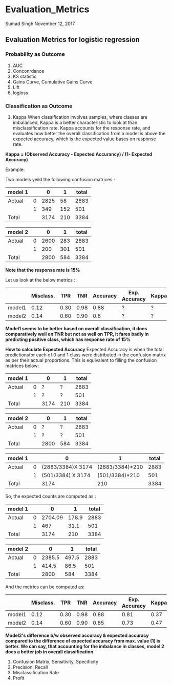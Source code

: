 Evaluation\_Metrics
================
Sumad Singh
November 12, 2017

Evaluation Metrics for logistic regression
------------------------------------------

### Probability as Outcome

1.  AUC
2.  Conconrdance
3.  KS statistic
4.  Gains Curve, Cumulative Gains Curve
5.  Lift
6.  logloss

### Classification as Outcome

1.  Kappa
    When classification involves samples, where classes are imbalanced, Kappa is a better characteristic
    to look at than misclassification rate.
    Kappa accounts for the response rate, and evaluates how better the overall classification from a model
    is above the expected accuracy, which is the expected value bases on response rate.

**Kappa = (Observed Accuracy - Expected Accurancy) / (1- Expected Accuracy)**

Example:

Two models yeild the following confusion matrices -

| model 1 |     | 0    | 1   | total |
|---------|-----|------|-----|-------|
| Actual  | 0   | 2825 | 58  | 2883  |
|         | 1   | 349  | 152 | 501   |
| Total   |     | 3174 | 210 | 3384  |

| model 2 |     | 0    | 1   | total |
|---------|-----|------|-----|-------|
| Actual  | 0   | 2600 | 283 | 2883  |
|         | 1   | 200  | 301 | 501   |
| Total   |     | 2800 | 584 | 3384  |

**Note that the response rate is 15%**

Let us look at the below metrics :

|        | Misclass. | TPR  | TNR  | Accuracy | Exp. Accuracy | Kappa |
|--------|-----------|------|------|----------|---------------|-------|
| model1 | 0.12      | 0.30 | 0.98 | 0.88     | ?             | ?     |
| model2 | 0.14      | 0.60 | 0.90 | 0.6      | ?             | ?     |

**Model1 seems to be better based on overall classification, it does comparatively
well on TNR but not as well on TPR, it fares badly in predicting positive class, which has response rate of 15%**

**How to calculate Expected Accuracy**
Expected Accuracy is when the total predictionsfor each of 0 and 1 class were distributed in
the confusion matrix as per their actual proportions. This is equivalent to filling the
confusion matrices below:

| model 1 |     | 0    | 1   | total |
|---------|-----|------|-----|-------|
| Actual  | 0   | ?    | ?   | 2883  |
|         | 1   | ?    | ?   | 501   |
| Total   |     | 3174 | 210 | 3384  |

| model 2 |     | 0    | 1   | total |
|---------|-----|------|-----|-------|
| Actual  | 0   | ?    | ?   | 2883  |
|         | 1   | ?    | ?   | 501   |
| Total   |     | 2800 | 584 | 3384  |

| model 1 |     | 0                 | 1                | total |
|---------|-----|-------------------|------------------|-------|
| Actual  | 0   | (2883/3384)X 3174 | (2883/3384)\*210 | 2883  |
|         | 1   | (501/3384) X 3174 | (501/3384)\*210  | 501   |
| Total   |     | 3174              | 210              | 3384  |

So, the expected counts are computed as :

| model 1 |     | 0       | 1     | total |
|---------|-----|---------|-------|-------|
| Actual  | 0   | 2704.09 | 178.9 | 2883  |
|         | 1   | 467     | 31.1  | 501   |
| Total   |     | 3174    | 210   | 3384  |

| model 2 |     | 0      | 1     | total |
|---------|-----|--------|-------|-------|
| Actual  | 0   | 2385.5 | 497.5 | 2883  |
|         | 1   | 414.5  | 86.5  | 501   |
| Total   |     | 2800   | 584   | 3384  |

And the metrics can be computed as:

|        | Misclass. | TPR  | TNR  | Accuracy | Exp. Accuracy | Kappa |
|--------|-----------|------|------|----------|---------------|-------|
| model1 | 0.12      | 0.30 | 0.98 | 0.88     | 0.81          | 0.37  |
| model2 | 0.14      | 0.60 | 0.90 | 0.85     | 0.73          | 0.47  |

**Model2's difference b/w observed accuracy & expected accuracy compared to the difference of
expected accuracy from max. value (1) is better. We can say, that accounting for the
imbalance in classes, model 2 does a better job in overall classification**

1.  Confusion Matrix, Sensitivity, Specificity
2.  Precision, Recall
3.  Misclassification Rate
4.  Profit
